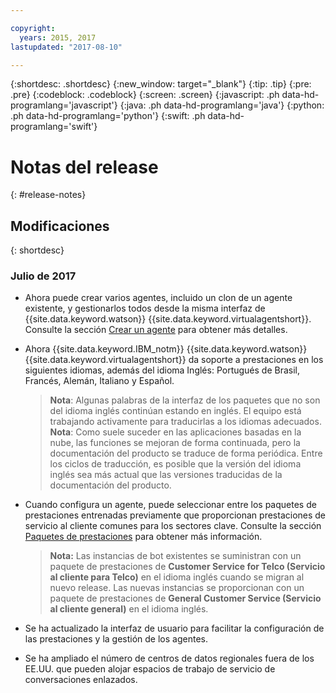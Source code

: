 ```yaml
---

copyright:
  years: 2015, 2017
lastupdated: "2017-08-10"

---
```


{:shortdesc: .shortdesc}
{:new_window: target="_blank"}
{:tip: .tip}
{:pre: .pre}
{:codeblock: .codeblock}
{:screen: .screen}
{:javascript: .ph data-hd-programlang='javascript'}
{:java: .ph data-hd-programlang='java'}
{:python: .ph data-hd-programlang='python'}
{:swift: .ph data-hd-programlang='swift'}

# Notas del release
{: #release-notes}

## Modificaciones
{: shortdesc}

### Julio de 2017

- Ahora puede crear varios agentes, incluido un clon de un agente existente, y gestionarlos todos desde la misma interfaz de {{site.data.keyword.watson}} {{site.data.keyword.virtualagentshort}}. Consulte la sección [Crear un agente](agent-create.html) para obtener más detalles.

- Ahora {{site.data.keyword.IBM_notm}} {{site.data.keyword.watson}} {{site.data.keyword.virtualagentshort}} da soporte a prestaciones en los siguientes idiomas, además del idioma Inglés: Portugués de Brasil, Francés, Alemán, Italiano y Español.
    >**Nota**: Algunas palabras de la interfaz de los paquetes que no son del idioma inglés continúan estando en inglés. El equipo está trabajando activamente para traducirlas a los idiomas adecuados.
    >**Nota**: Como suele suceder en las aplicaciones basadas en la nube, las funciones se mejoran de forma continuada, pero la documentación del producto se traduce de forma periódica. Entre los ciclos de traducción, es posible que la versión del idioma inglés sea más actual que las versiones traducidas de la documentación del producto.

- Cuando configura un agente, puede seleccionar entre los paquetes de prestaciones entrenadas previamente que proporcionan prestaciones de servicio al cliente comunes para los sectores clave. Consulte la sección [Paquetes de prestaciones](how-it-works.html#capability-packs) para obtener más información.
    >**Nota:** Las instancias de bot existentes se suministran con un paquete de prestaciones de **Customer Service for Telco (Servicio al cliente para Telco)** en el idioma inglés cuando se migran al nuevo release. Las nuevas instancias se proporcionan con un paquete de prestaciones de **General Customer Service (Servicio al cliente general)** en el idioma inglés.

- Se ha actualizado la interfaz de usuario para facilitar la configuración de las prestaciones y la gestión de los agentes.

- Se ha ampliado el número de centros de datos regionales fuera de los EE.UU. que pueden alojar espacios de trabajo de servicio de conversaciones enlazados.
